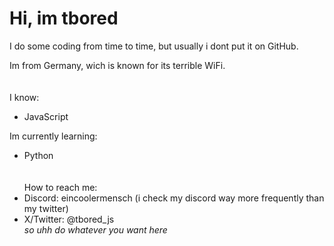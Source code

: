 # Hi, im __tbored__

I do some coding from time to time, but usually i dont put it on GitHub.

Im from Germany, wich is known for its terrible WiFi.
\
\
\
I know:
+ JavaScript

Im currently learning:
+ Python
\
\
\
How to reach me:
+ Discord: eincoolermensch (i check my discord way more frequently than my twitter)
+ X/Twitter: @tbored_js
\
_so uhh do whatever you want here_
